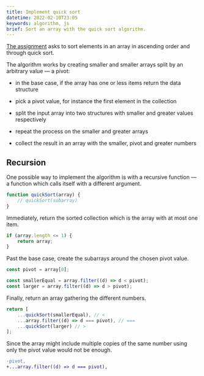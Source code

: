 ```yaml
---
title: Implement quick sort
datetime: 2022-02-10T23:05
keywords: algorithm, js
brief: Sort an array with the quick sort algorithm.
---
```


[The assignment](https://www.freecodecamp.org/learn/coding-interview-prep/algorithms/implement-quick-sort) asks to sort elements in an array in ascending order and through quick sort.

The algorithm works by creating smaller and smaller arrays split by an arbitrary value — a pivot:

- in the base case, if the array has one or less items return the data structure

- pick a pivot value, for instance the first element in the collection

- split the input array into two structures with smaller and greater values respectively

- repeat the process on the smaller and greater arrays

- collect the result in an array with the smaller, pivot and greater numbers

## Recursion

One possible way to implement the algorithm is with a recursive function — a function which calls itself with a different argument.

```js
function quickSort(array) {
	// quickSort(subarray)
}
```

Immediately, return the sorted collection which is the array with at most one item.

```js
if (array.length <= 1) {
	return array;
}
```

Past the base case, create the subarrays around the chosen pivot value.

```js
const pivot = array[0];

const smallerEqual = array.filter((d) => d < pivot);
const larger = array.filter((d) => d > pivot);
```

Finally, return an array gathering the different numbers.

```js
return [
	...quickSort(smallerEqual), // <
	...array.filter((d) => d === pivot), // ===
	...quickSort(larger) // >
];
```

Since the array might include multiple copies of the same number using only the pivot value would not be enough.

```diff
-pivot,
+...array.filter((d) => d === pivot),
```

